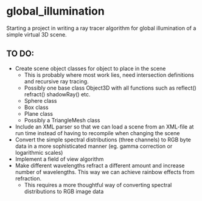 # global_illumination
Starting a project in writing a ray tracer algorithm for global illumination of a simple virtual 3D scene.

## TO DO:
* Create scene object classes for object to place in the scene
	* This is probably where most work lies, need intersection definitions and recursive ray tracing.
	* Possibly one base class Object3D with all functions such as reflect() refract() shadowRay() etc.
	* Sphere class
	* Box class
	* Plane class
	* Possibly a TriangleMesh class
* Include an XML parser so that we can load a scene from an XML-file at run time instead of having to recompile when changing the scene
* Convert the simple spectral distributions (three channels) to RGB byte data in a more sophisticated manner (eg. gamma correction or logarithmic scales)
* Implement a field of view algorithm
* Make different wavelengths refract a different amount and increase number of wavelengths. This way we can achieve rainbow effects from refraction.
	* This requires a more thoughtful way of converting spectral distributions to RGB image data